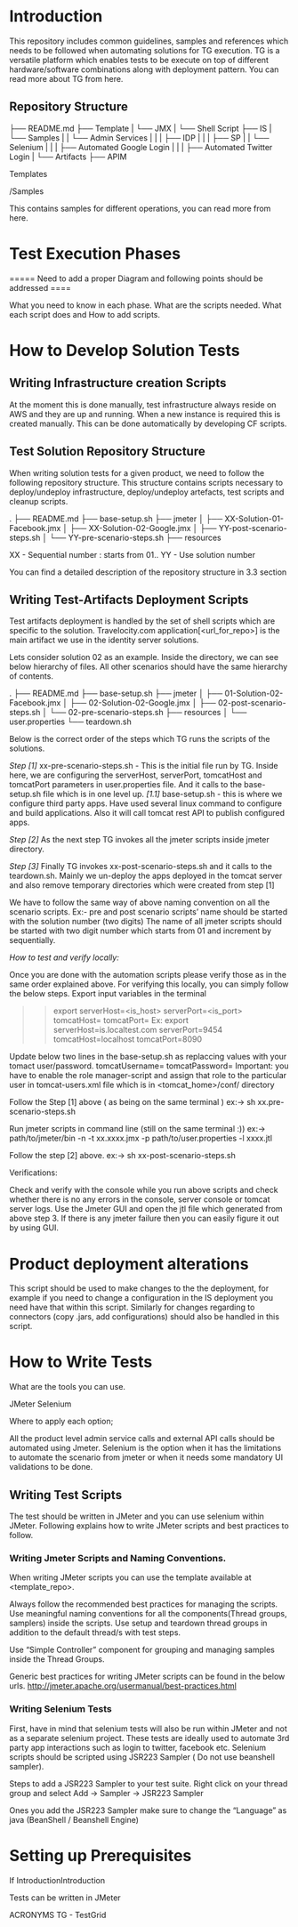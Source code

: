 # Introduction #

This repository includes common guidelines, samples and references which needs to be followed when automating solutions for TG execution. TG is a versatile platform which enables tests to be execute on top of different hardware/software combinations along with deployment pattern. You can read more about TG from here.

## Repository Structure

├── README.md
├── Template
 |	└── JMX
 |	└── Shell Script
├── IS
 |	└── Samples
 |	|	└── Admin Services
 |   	|	|	├── IDP
 |   	|	|	├── SP
 |	|	└── Selenium
 |   	|	|	├── Automated Google Login
 |	|     	|	├── Automated Twitter Login
 |	└── Artifacts
├── APIM

Templates

<Product-Repo>/Samples

This contains samples for different operations, you can read more from here.





# Test Execution Phases



===== Need to add a proper Diagram and following points should be addressed ====

What you need to know in each phase. What are the scripts needed. What each script does and How to add scripts.

<explain high-level>









	




# How to Develop Solution Tests
## Writing Infrastructure creation Scripts
At the moment this is done manually, test infrastructure always reside on AWS and they are up and running. When a new instance is required this is created manually. This can be done automatically by developing CF scripts. 
## Test Solution Repository Structure
When writing solution tests for a given product, we need to follow the following repository structure. This structure contains scripts necessary to deploy/undeploy infrastructure, deploy/undeploy artefacts, test scripts and cleanup scripts. 

.
├── README.md
├── base-setup.sh
├── jmeter
│   ├── XX-Solution-01-Facebook.jmx
│   ├── XX-Solution-02-Google.jmx
│   ├── YY-post-scenario-steps.sh
│   └── YY-pre-scenario-steps.sh
├── resources

XX - Sequential number : starts from 01..
YY - Use solution number

You can find a detailed description of the repository structure in 3.3 section

## Writing Test-Artifacts Deployment Scripts

Test artifacts deployment is handled by the set of shell scripts which are specific to the solution. Travelocity.com application[<url_for_repo>] is the main artifact we use in the identity server solutions.

Lets consider solution 02 as an example. Inside the directory, we can see below hierarchy of files. All other scenarios should have the same hierarchy of contents.

.
├── README.md
├── base-setup.sh
├── jmeter
│   ├── 01-Solution-02-Facebook.jmx
│   ├── 02-Solution-02-Google.jmx
│   ├── 02-post-scenario-steps.sh
│   └── 02-pre-scenario-steps.sh
├── resources
│   └── user.properties
└── teardown.sh

Below is the correct order of the steps which TG runs the scripts of the solutions.

*Step [1]*
xx-pre-scenario-steps.sh - This is the initial file run by TG. Inside here, we are configuring the serverHost, serverPort, tomcatHost and tomcatPort parameters in user.properties file.
And it calls to the base-setup.sh file which is in one level up.
*[1.1]*
base-setup.sh - this is where we configure third party apps. Have used several linux command to configure and build applications. Also it will call tomcat rest API to publish configured apps.

*Step [2]* 
As the next step TG invokes all the jmeter scripts inside jmeter directory.

*Step [3]*
Finally TG invokes xx-post-scenario-steps.sh and it calls to the teardown.sh. Mainly we un-deploy the apps deployed in the tomcat server and also remove temporary directories which were created from step [1]

We have to follow the same way of above naming convention on all the scenario scripts. 
Ex:- pre and post scenario scripts’ name should be started with the solution number (two digits)
The name of all jmeter scripts should be started with two digit number which starts from 01 and increment by sequentially.

*How to test and verify locally:*

Once you are done with the automation scripts please verify those as in the same order explained above. 
For verifying this locally, you can simply follow the below steps.
Export input variables in the terminal
>>export serverHost=<is_host> serverPort=<is_port> tomcatHost=<tomcatHost> tomcatPort=<tomcatPort>
Ex:
>>export serverHost=is.localtest.com serverPort=9454 tomcatHost=localhost tomcatPort=8090

Update below two lines in the base-setup.sh as replaccing values with your tomact user/password. 
tomcatUsername=<username>
tomcatPassword=<password>
Important: you have to enable the role manager-script and assign that role to the particular user in tomcat-users.xml file which is in <tomcat_home>/conf/ directory

Follow the Step [1] above ( as being on the same terminal )
ex:-> sh xx.pre-scenario-steps.sh

Run jmeter scripts in command line (still on the same terminal :))
ex:-> path/to/jmeter/bin -n -t xx.xxxx.jmx -p path/to/user.properties -l xxxx.jtl

Follow the step [2] above. 
ex:-> sh xx-post-scenario-steps.sh

Verifications:

Check and verify with the console while you run above scripts and check whether there is no any errors in the console, server console or tomcat server logs.
Use the Jmeter GUI and open the jtl file which generated from above step 3. If there is any jmeter failure then you can easily figure it out by using GUI.

# Product deployment alterations

This script should be used to make changes to the the deployment, for example if you need to change a configuration in the IS deployment you need have that within this script. Similarly for changes regarding to connectors (copy .jars, add configurations) should also be handled in this script.

# How to Write Tests

What are the tools you can use. 

JMeter
Selenium

Where to apply each option;

All the product level admin service calls and external API calls should be automated using Jmeter.
Selenium is the option when it has the limitations to automate the scenario from jmeter or when it needs some mandatory UI validations to be done.
## Writing Test Scripts

The test should be written in JMeter and you can use selenium within JMeter. Following explains how to write JMeter scripts and best practices to follow.

### Writing Jmeter Scripts and Naming Conventions.

When writing JMeter scripts you can use the template available at <template_repo>. 

Always follow the recommended best practices for managing the scripts. 
Use meaningful naming conventions for all the components(Thread groups, samplers) inside the scripts.
Use setup and teardown thread groups in addition to the default thread/s with test steps.


Use “Simple Controller” component for grouping and managing samples inside the Thread Groups.



Generic best practices for writing JMeter scripts can be found in the below urls. http://jmeter.apache.org/usermanual/best-practices.html

### Writing Selenium Tests

First, have in mind that selenium tests will also be run within JMeter and not as a separate selenium project. These tests are ideally used to automate 3rd party app interactions such as login to twitter, facebook etc. Selenium scripts should be scripted using JSR223 Sampler ( Do not use beanshell sampler).

Steps to add a JSR223 Sampler to your test suite.
Right click on your thread group and select Add -> Sampler -> JSR223 Sampler
	
	


Ones you add the JSR223 Sampler make sure to change the “Language” as java (BeanShell / Beanshell Engine)
	
	

 

# Setting up Prerequisites

If IntroductionIntroduction

Tests can be written in JMeter 





ACRONYMS
TG - TestGrid



